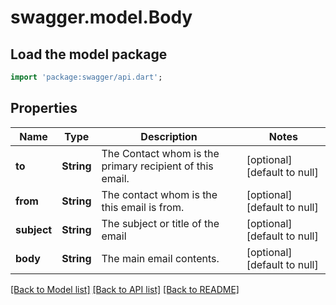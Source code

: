 # swagger.model.Body

## Load the model package
```dart
import 'package:swagger/api.dart';
```

## Properties
Name | Type | Description | Notes
------------ | ------------- | ------------- | -------------
**to** | **String** | The Contact whom is the primary recipient of this email. | [optional] [default to null]
**from** | **String** | The contact whom is the this email is from. | [optional] [default to null]
**subject** | **String** | The subject or title of the email | [optional] [default to null]
**body** | **String** | The main email contents. | [optional] [default to null]

[[Back to Model list]](../README.md#documentation-for-models) [[Back to API list]](../README.md#documentation-for-api-endpoints) [[Back to README]](../README.md)

